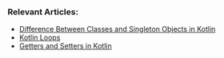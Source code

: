 ### Relevant Articles:

- [Difference Between Classes and Singleton Objects in Kotlin](https://www.baeldung.com/kotlin/classes-vs-singleton-objects)
- [Kotlin Loops](https://www.baeldung.com/kotlin/loops)
- [Getters and Setters in Kotlin](https://baeldung.com/kotlin/getters-and-setters-in-kotlin)
